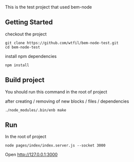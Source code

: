 This is the test project that used bem-node

Getting Started
---------------

checkout the project

    git clone https://github.com/wtfil/bem-node-test.git
    cd bem-node-test

install npm dependencies

    npm install

Build project
---------------

You should run this command in the root of project

after creating / removing  of new blocks / files / dependencies

    ./node_modules/.bin/enb make


Run
---------------

In the root of project

    node pages/index/index.server.js --socket 3000


Open http://127.0.0.1:3000
